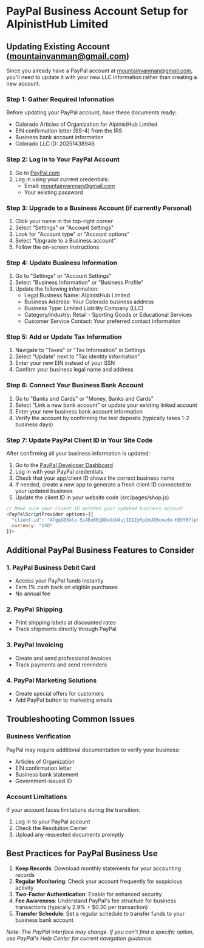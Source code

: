# PayPal Business Account Setup for AlpinistHub Limited

## Updating Existing Account (mountainvanman@gmail.com)

Since you already have a PayPal account at mountainvanman@gmail.com, you'll need to update it with your new LLC information rather than creating a new account.

### Step 1: Gather Required Information
Before updating your PayPal account, have these documents ready:
- Colorado Articles of Organization for AlpinistHub Limited
- EIN confirmation letter (SS-4) from the IRS
- Business bank account information
- Colorado LLC ID: 20251438946

### Step 2: Log In to Your PayPal Account
1. Go to [PayPal.com](https://www.paypal.com)
2. Log in using your current credentials:
   - Email: mountainvanman@gmail.com
   - Your existing password

### Step 3: Upgrade to a Business Account (if currently Personal)
1. Click your name in the top-right corner
2. Select "Settings" or "Account Settings"
3. Look for "Account type" or "Account options"
4. Select "Upgrade to a Business account"
5. Follow the on-screen instructions

### Step 4: Update Business Information
1. Go to "Settings" or "Account Settings"
2. Select "Business Information" or "Business Profile"
3. Update the following information:
   - Legal Business Name: AlpinistHub Limited
   - Business Address: Your Colorado business address
   - Business Type: Limited Liability Company (LLC)
   - Category/Industry: Retail - Sporting Goods or Educational Services
   - Customer Service Contact: Your preferred contact information

### Step 5: Add or Update Tax Information
1. Navigate to "Taxes" or "Tax Information" in Settings
2. Select "Update" next to "Tax identity information"
3. Enter your new EIN instead of your SSN
4. Confirm your business legal name and address

### Step 6: Connect Your Business Bank Account
1. Go to "Banks and Cards" or "Money, Banks and Cards"
2. Select "Link a new bank account" or update your existing linked account
3. Enter your new business bank account information
4. Verify the account by confirming the test deposits (typically takes 1-2 business days)

### Step 7: Update PayPal Client ID in Your Site Code
After confirming all your business information is updated:
1. Go to the [PayPal Developer Dashboard](https://developer.paypal.com/dashboard/)
2. Log in with your PayPal credentials
3. Check that your app/client ID shows the correct business name
4. If needed, create a new app to generate a fresh client ID connected to your updated business
5. Update the client ID in your website code (src/pages/shop.js)

```javascript
// Make sure your client ID matches your updated business account
<PayPalScriptProvider options={{ 
  "client-id": "AfgqG03olz-5iAEo6BjDDxXxU4ujID1ZyKp2nU89cmvdu-KEhY8YlpV-EU_y0fHwQ_Ruz_rrwefP62hG",
  currency: "USD"
}}>
```

## Additional PayPal Business Features to Consider

### 1. PayPal Business Debit Card
- Access your PayPal funds instantly
- Earn 1% cash back on eligible purchases
- No annual fee

### 2. PayPal Shipping
- Print shipping labels at discounted rates
- Track shipments directly through PayPal

### 3. PayPal Invoicing
- Create and send professional invoices
- Track payments and send reminders

### 4. PayPal Marketing Solutions
- Create special offers for customers
- Add PayPal button to marketing emails

## Troubleshooting Common Issues

### Business Verification
PayPal may require additional documentation to verify your business:
- Articles of Organization
- EIN confirmation letter
- Business bank statement
- Government-issued ID

### Account Limitations
If your account faces limitations during the transition:
1. Log in to your PayPal account
2. Check the Resolution Center
3. Upload any requested documents promptly

## Best Practices for PayPal Business Use

1. **Keep Records**: Download monthly statements for your accounting records
2. **Regular Monitoring**: Check your account frequently for suspicious activity
3. **Two-Factor Authentication**: Enable for enhanced security
4. **Fee Awareness**: Understand PayPal's fee structure for business transactions (typically 2.9% + $0.30 per transaction)
5. **Transfer Schedule**: Set a regular schedule to transfer funds to your business bank account

*Note: The PayPal interface may change. If you can't find a specific option, use PayPal's Help Center for current navigation guidance.*
